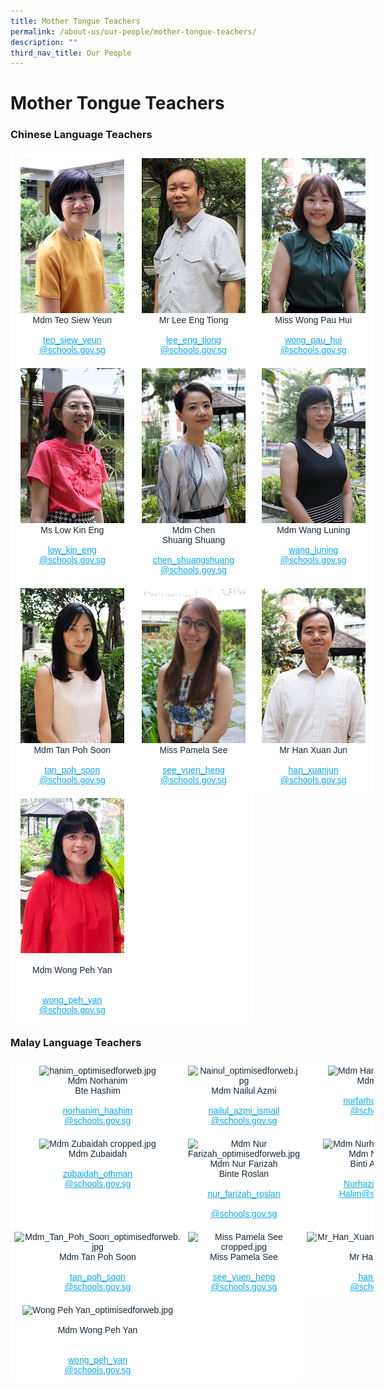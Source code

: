 ```yaml
---
title: Mother Tongue Teachers
permalink: /about-us/our-people/mother-tongue-teachers/
description: ""
third_nav_title: Our People
---
```

# **Mother Tongue Teachers**

### Chinese Language Teachers



<table style="border-collapse:collapse;border-spacing:0;table-layout: fixed; width: 581px" class="tg"><colgroup><col style="width: 197px"><col style="width: 192px"><col style="width: 192px"></colgroup><thead><tr><th style="background-color:#FFF;border-color:#ffffff;border-style:solid;border-width:1px;color:#162837;font-family:Arial, sans-serif;font-size:14px;font-weight:normal;overflow:hidden;padding:10px 5px;text-align:center;vertical-align:top;word-break:normal"><img src="/images/Mdm_Teo_Siew_Yeun_optimisedforweb.jpg" alt="Mdm_Teo_Siew_Yeun_optimisedforweb.jpg" width="166" height="248"><br><span style="font-weight:400;color:#162837">Mdm Teo Siew Yeun</span><br><br><a href="mailto:teo_siew_yeun@schools.gov.sg" target="_blank" rel="noopener noreferrer"><span style="text-decoration:underline;color:#08A7F0">teo_siew_yeun</span></a><br><a href="mailto:teo_siew_yeun@schools.gov.sg" target="_blank" rel="noopener noreferrer"><span style="text-decoration:underline;color:#08A7F0">@schools.gov.sg</span></a></th><th style="background-color:#FFF;border-color:#ffffff;border-style:solid;border-width:1px;color:#162837;font-family:Arial, sans-serif;font-size:14px;font-weight:normal;overflow:hidden;padding:10px 5px;text-align:center;vertical-align:top;word-break:normal"><img src="/images/Lee%20Eng%20Tiong_optimisedforweb.jpg" alt="Lee Eng Tiong_optimisedforweb.jpg" width="166" height="248"><br><span style="font-weight:400;color:#162837">Mr Lee Eng Tiong</span><br><br><a href="mailto:lee_eng_tiong@schools.gov.sg" target="_blank" rel="noopener noreferrer"><span style="text-decoration:underline;color:#08A7F0">lee_eng_tiong</span></a><br><a href="mailto:lee_eng_tiong@schools.gov.sg" target="_blank" rel="noopener noreferrer"><span style="text-decoration:underline;color:#08A7F0">@schools.gov.sg</span></a></th><th style="background-color:#FFF;border-color:#ffffff;border-style:solid;border-width:1px;color:#162837;font-family:Arial, sans-serif;font-size:14px;font-weight:normal;overflow:hidden;padding:10px 5px;text-align:center;vertical-align:top;word-break:normal"><img src="/images/Miss_wong_Pau_hui_optimisedforWeb.jpg" alt="Miss_wong_Pau_hui_optimisedforWeb.jpg" width="166" height="248"><br><span style="font-weight:400;color:#162837">Miss Wong Pau Hui</span><br><br><a href="mailto:wong_pau_hui@schools.gov.sg" target="_blank" rel="noopener noreferrer"><span style="text-decoration:underline;color:#08A7F0">wong_pau_hui</span></a><br><a href="mailto:wong_pau_hui@schools.gov.sg" target="_blank" rel="noopener noreferrer"><span style="text-decoration:underline;color:#08A7F0">@schools.gov.sg</span></a></th></tr></thead><tbody><tr><td style="background-color:#FFF;border-color:#ffffff;border-style:solid;border-width:1px;color:#162837;font-family:Arial, sans-serif;font-size:14px;overflow:hidden;padding:10px 5px;text-align:center;vertical-align:top;word-break:normal"><img src="/images/Low%20kin%20eng.jpg" alt="Low kin eng.jpg" width="166" height="248"><br><span style="font-weight:400;color:#162837">Ms Low Kin Eng</span><br><br><a href="mailto:low_kin_eng@schools.gov.sg" target="_blank" rel="noopener noreferrer"><span style="text-decoration:underline;color:#08A7F0">low_kin_eng</span></a><br><a href="mailto:low_kin_eng@schools.gov.sg" target="_blank" rel="noopener noreferrer"><span style="text-decoration:underline;color:#08A7F0">@schools.gov.sg</span></a></td><td style="background-color:#FFF;border-color:#ffffff;border-style:solid;border-width:1px;color:#162837;font-family:Arial, sans-serif;font-size:14px;overflow:hidden;padding:10px 5px;text-align:center;vertical-align:top;word-break:normal"><img src="/images/Mdm_Chen_ShuangShuang_optimisedforweb.jpg" alt="Mdm_Chen_ShuangShuang_optimisedforweb.jpg" width="166" height="248"><br><span style="font-weight:400;color:#162837">Mdm Chen</span><br><span style="font-weight:400;color:#162837">Shuang Shuang</span><br><br><a href="mailto:chen_shuangshuang@schools.gov.sg" target="_blank" rel="noopener noreferrer"><span style="text-decoration:underline;color:#08A7F0">chen_shuangshuang</span></a><br><a href="mailto:chen_shuangshuang@schools.gov.sg" target="_blank" rel="noopener noreferrer"><span style="text-decoration:underline;color:#08A7F0">@schools.gov.sg</span></a></td><td style="background-color:#FFF;border-color:#ffffff;border-style:solid;border-width:1px;color:#162837;font-family:Arial, sans-serif;font-size:14px;overflow:hidden;padding:10px 5px;text-align:center;vertical-align:top;word-break:normal"><img src="/images/Mdm_Wang_Luning_optimisedforweb.jpg" alt="Mdm_Wang_Luning_optimisedforweb.jpg" width="166" height="248"><br><span style="font-weight:400;color:#162837">Mdm Wang Luning</span><br><br><a href="mailto:wang_luning@schools.gov.sg" target="_blank" rel="noopener noreferrer"><span style="text-decoration:underline;color:#08A7F0">wang_luning</span></a><br><a href="mailto:wang_luning@schools.gov.sg" target="_blank" rel="noopener noreferrer"><span style="text-decoration:underline;color:#08A7F0">@schools.gov.sg</span></a></td></tr><tr><td style="background-color:#FFF;border-color:#ffffff;border-style:solid;border-width:1px;color:#162837;font-family:Arial, sans-serif;font-size:14px;overflow:hidden;padding:10px 5px;text-align:center;vertical-align:top;word-break:normal"><img src="/images/Mdm_Tan_Poh_Soon_optimisedforweb.jpg" alt="Mdm_Tan_Poh_Soon_optimisedforweb.jpg" width="166" height="248"><br><span style="font-weight:400;color:#162837">Mdm Tan Poh Soon</span><br><br><a href="mailto:tan_poh_soon@schools.gov.sg" target="_blank" rel="noopener noreferrer"><span style="text-decoration:underline;color:#08A7F0">tan_poh_soon</span></a><br><a href="mailto:tan_poh_soon@schools.gov.sg" target="_blank" rel="noopener noreferrer"><span style="text-decoration:underline;color:#08A7F0">@schools.gov.sg</span></a></td><td style="background-color:#FFF;border-color:#ffffff;border-style:solid;border-width:1px;color:#162837;font-family:Arial, sans-serif;font-size:14px;overflow:hidden;padding:10px 5px;text-align:center;vertical-align:top;word-break:normal"><img src="/images/Miss%20Pamela%20See%20cropped.jpg" alt="Miss Pamela See cropped.jpg" width="166" height="248"><br><span style="font-weight:400;color:#162837">Miss Pamela See</span><br><br><a href="mailto:see_yuen_heng@schools.gov.sg" target="_blank" rel="noopener noreferrer"><span style="text-decoration:underline;color:#08A7F0">see_yuen_heng</span></a><br><a href="mailto:see_yuen_heng@schools.gov.sg" target="_blank" rel="noopener noreferrer"><span style="text-decoration:underline;color:#08A7F0">@schools.gov.sg</span></a></td><td style="background-color:#FFF;border-color:#ffffff;border-style:solid;border-width:1px;color:#162837;font-family:Arial, sans-serif;font-size:14px;overflow:hidden;padding:10px 5px;text-align:center;vertical-align:top;word-break:normal"><img src="/images/Mr_Han_XuanJun_optimisedforweb.jpg" alt="Mr_Han_XuanJun_optimisedforweb.jpg" width="166" height="248"><br><span style="font-weight:400;color:#162837">Mr Han Xuan Jun</span><br><br><a href="mailto:han_xuanjun@schools.gov.sg" target="_blank" rel="noopener noreferrer"><span style="text-decoration:underline;color:#08A7F0">han_xuanjun</span></a><br><a href="mailto:han_xuanjun@schools.gov.sg" target="_blank" rel="noopener noreferrer"><span style="text-decoration:underline;color:#08A7F0">@schools.gov.sg</span></a></td></tr><tr><td style="background-color:#FFF;border-color:#ffffff;border-style:solid;border-width:1px;color:#162837;font-family:Arial, sans-serif;font-size:14px;overflow:hidden;padding:10px 5px;text-align:center;vertical-align:top;word-break:normal"><img src="/images/Wong%20Peh%20Yan_optimisedforweb.jpg" alt="Wong Peh Yan_optimisedforweb.jpg" width="166" height="248"><br><br><span style="font-weight:400;color:#162837">Mdm Wong Peh Yan</span><br><br><br><a href="mailto:wong_peh_yan@schools.gov.sg" target="_blank" rel="noopener noreferrer"><span style="text-decoration:underline;color:#08A7F0">wong_peh_yan</span></a><br><a href="mailto:wong_peh_yan@schools.gov.sg" target="_blank" rel="noopener noreferrer"><span style="text-decoration:underline;color:#08A7F0">@schools.gov.sg</span></a></td><td style="background-color:#FFF;border-color:#ffffff;border-style:solid;border-width:1px;color:#162837;font-family:Arial, sans-serif;font-size:14px;overflow:hidden;padding:10px 5px;text-align:center;vertical-align:top;word-break:normal"></td><td style="border-color:#ffffff;border-style:solid;border-width:1px;font-family:Arial, sans-serif;font-size:14px;overflow:hidden;padding:10px 5px;text-align:center;vertical-align:top;word-break:normal"></td></tr></tbody></table>




### Malay Language Teachers

<table style="border-collapse:collapse;border-spacing:0;table-layout: fixed; width: 581px" class="tg"><colgroup><col style="width: 197px"><col style="width: 192px"><col style="width: 192px"></colgroup><thead><tr><th style="background-color:#FFF;border-color:#ffffff;border-style:solid;border-width:1px;color:#162837;font-family:Arial, sans-serif;font-size:14px;font-weight:normal;overflow:hidden;padding:10px 5px;text-align:center;vertical-align:top;word-break:normal"><img src="https://parkviewpri.moe.edu.sg/qql/slot/u177/2022/2022%20Department%20photo/Optimised%20for%20Web%203/hanim_optimisedforweb.jpg" alt="hanim_optimisedforweb.jpg" width="171" height="256"><br><span style="font-weight:400;color:#162837">Mdm Norhanim</span><br><span style="font-weight:400;color:#162837">Bte Hashim</span><br><br><a href="mailto:norhanim_hashim@schools.gov.sg" target="_blank" rel="noopener noreferrer"><span style="text-decoration:underline;color:#08A7F0">norhanim_hashim</span></a><br><a href="mailto:norhanim_hashim@schools.gov.sg" target="_blank" rel="noopener noreferrer"><span style="text-decoration:underline;color:#08A7F0">@schools.gov.sg</span></a></th><th style="background-color:#FFF;border-color:#ffffff;border-style:solid;border-width:1px;color:#162837;font-family:Arial, sans-serif;font-size:14px;font-weight:normal;overflow:hidden;padding:10px 5px;text-align:center;vertical-align:top;word-break:normal"><img src="https://parkviewpri.moe.edu.sg/qql/slot/u177/2022/2022%20Department%20photo/Optimised%20for%20Web_1/Nainul_optimisedforweb.jpg" alt="Nainul_optimisedforweb.jpg" width="171" height="256"><br><span style="font-weight:400;color:#162837">Mdm Nailul Azmi</span><br><br><a href="mailto:nailul_azmi_ismail@schools.gov.sg" target="_blank" rel="noopener noreferrer"><span style="text-decoration:underline;color:#08A7F0">nailul_azmi_ismail</span></a><br><a href="mailto:nailul_azmi_ismail@schools.gov.sg" target="_blank" rel="noopener noreferrer"><span style="text-decoration:underline;color:#08A7F0">@schools.gov.sg</span></a></th><th style="background-color:#FFF;border-color:#ffffff;border-style:solid;border-width:1px;color:#162837;font-family:Arial, sans-serif;font-size:14px;font-weight:normal;overflow:hidden;padding:10px 5px;text-align:center;vertical-align:top;word-break:normal"><img src="https://parkviewpri.moe.edu.sg/qql/slot/u177/2021/About%20Us/Our%20People/MT%20Teachers/Malay%20Language%20Teachers/Mdm%20Hannah%20cropped.jpg" alt="Mdm Hannah cropped.jpg" width="171" height="255"><br><span style="font-weight:400;color:#162837">Mdm Hannah</span><br><br><a href="mailto:nurfarhannah_hazmi@schools.gov.sg"><span style="text-decoration:underline;color:#08A7F0">nurfarhannah_hazmi</span></a><br><a href="mailto:nurfarhannah_hazmi@schools.gov.sg"><span style="text-decoration:underline;color:#08A7F0">@schools.gov.sg</span></a></th></tr></thead><tbody><tr><td style="background-color:#FFF;border-color:#ffffff;border-style:solid;border-width:1px;color:#162837;font-family:Arial, sans-serif;font-size:14px;overflow:hidden;padding:10px 5px;text-align:center;vertical-align:top;word-break:normal"><img src="https://parkviewpri.moe.edu.sg/qql/slot/u177/2021/About%20Us/Our%20People/MT%20Teachers/Malay%20Language%20Teachers/Mdm%20Zubaidah%20cropped.jpg" alt="Mdm Zubaidah cropped.jpg" width="171" height="255"><br><span style="font-weight:400;color:#162837">Mdm Zubaidah</span><br><br><a href="mailto:zubaidah_othman@schools.gov.sg" target="_blank" rel="noopener noreferrer"><span style="text-decoration:underline;color:#08A7F0">zubaidah_othman</span></a><br><a href="mailto:zubaidah_othman@schools.gov.sg" target="_blank" rel="noopener noreferrer"><span style="text-decoration:underline;color:#08A7F0">@schools.gov.sg</span></a></td><td style="background-color:#FFF;border-color:#ffffff;border-style:solid;border-width:1px;color:#162837;font-family:Arial, sans-serif;font-size:14px;overflow:hidden;padding:10px 5px;text-align:center;vertical-align:top;word-break:normal"><img src="https://parkviewpri.moe.edu.sg/qql/slot/u177/2022/2022%20Department%20photo/Optimised%20for%20Web_1/Mdm%20Nur%20Farizah_optimisedforweb.jpg" alt="Mdm Nur Farizah_optimisedforweb.jpg" width="171" height="256"><br><span style="font-weight:400;color:#162837">Mdm Nur Farizah</span><br><span style="font-weight:400;color:#162837">Binte Roslan</span><br><br><a href="mailto:nur_farizah_roslan@schools.gov.sg" target="_blank" rel="noopener noreferrer"><span style="text-decoration:underline;color:#08A7F0;background-color:initial">nur_farizah_roslan</span></a><br><br><a href="mailto:nur_farizah_roslan@schools.gov.sg" target="_blank" rel="noopener noreferrer"><span style="text-decoration:underline;color:#08A7F0">@schools.gov.sg</span></a></td><td style="background-color:#FFF;border-color:#ffffff;border-style:solid;border-width:1px;color:#162837;font-family:Arial, sans-serif;font-size:14px;overflow:hidden;padding:10px 5px;text-align:center;vertical-align:top;word-break:normal"><img src="https://parkviewpri.moe.edu.sg/qql/slot/u1014/Staff%20Photos%202022/Mdm%20Nurhazimah%20FINAL.jpg" alt="Mdm Nurhazimah FINAL.jpg" width="171" height="249"><br>Mdm Nurhazimah <br>Binti Abdul Halim<br><br><a href="mailto:Nurhazimah_Abdul_Halim@schools.gov.sg" target="_blank" rel="noopener noreferrer"><span style="text-decoration:underline;color:#08A7F0">Nurhazimah_Abdul_</span></a><br><a href="mailto:Nurhazimah_Abdul_Halim@schools.gov.sg" target="_blank" rel="noopener noreferrer"><span style="text-decoration:underline;color:#08A7F0">Halim@schools.gov.sg</span></a></td></tr><tr><td style="background-color:#FFF;border-color:#ffffff;border-style:solid;border-width:1px;color:#162837;font-family:Arial, sans-serif;font-size:14px;overflow:hidden;padding:10px 5px;text-align:center;vertical-align:top;word-break:normal"><img src="https://parkviewpri.moe.edu.sg/qql/slot/u177/2021/About%20Us/Our%20People/MT%20Teachers/Chinese%20Language%20Teachers/Mdm_Tan_Poh_Soon_optimisedforweb.jpg" alt="Mdm_Tan_Poh_Soon_optimisedforweb.jpg" width="171" height="255"><br><span style="font-weight:400;color:#162837">Mdm Tan Poh Soon</span><br><br><a href="mailto:tan_poh_soon@schools.gov.sg" target="_blank" rel="noopener noreferrer"><span style="text-decoration:underline;color:#08A7F0">tan_poh_soon</span></a><br><a href="mailto:tan_poh_soon@schools.gov.sg" target="_blank" rel="noopener noreferrer"><span style="text-decoration:underline;color:#08A7F0">@schools.gov.sg</span></a></td><td style="background-color:#FFF;border-color:#ffffff;border-style:solid;border-width:1px;color:#162837;font-family:Arial, sans-serif;font-size:14px;overflow:hidden;padding:10px 5px;text-align:center;vertical-align:top;word-break:normal"><img src="https://parkviewpri.moe.edu.sg/qql/slot/u177/2021/About%20Us/Our%20People/MT%20Teachers/Chinese%20Language%20Teachers/Miss%20Pamela%20See%20cropped.jpg" alt="Miss Pamela See cropped.jpg" width="171" height="255"><br><span style="font-weight:400;color:#162837">Miss Pamela See</span><br><br><a href="mailto:see_yuen_heng@schools.gov.sg" target="_blank" rel="noopener noreferrer"><span style="text-decoration:underline;color:#08A7F0">see_yuen_heng</span></a><br><a href="mailto:see_yuen_heng@schools.gov.sg" target="_blank" rel="noopener noreferrer"><span style="text-decoration:underline;color:#08A7F0">@schools.gov.sg</span></a></td><td style="background-color:#FFF;border-color:#ffffff;border-style:solid;border-width:1px;color:#162837;font-family:Arial, sans-serif;font-size:14px;overflow:hidden;padding:10px 5px;text-align:center;vertical-align:top;word-break:normal"><img src="https://parkviewpri.moe.edu.sg/qql/slot/u177/2021/About%20Us/Our%20People/MT%20Teachers/Chinese%20Language%20Teachers/Mr_Han_XuanJun_optimisedforweb.jpg" alt="Mr_Han_XuanJun_optimisedforweb.jpg" width="171" height="255"><br><span style="font-weight:400;color:#162837">Mr Han Xuan Jun</span><br><br><a href="mailto:han_xuanjun@schools.gov.sg" target="_blank" rel="noopener noreferrer"><span style="text-decoration:underline;color:#08A7F0">han_xuanjun</span></a><br><a href="mailto:han_xuanjun@schools.gov.sg" target="_blank" rel="noopener noreferrer"><span style="text-decoration:underline;color:#08A7F0">@schools.gov.sg</span></a></td></tr><tr><td style="background-color:#FFF;border-color:#ffffff;border-style:solid;border-width:1px;color:#162837;font-family:Arial, sans-serif;font-size:14px;overflow:hidden;padding:10px 5px;text-align:center;vertical-align:top;word-break:normal"><img src="https://parkviewpri.moe.edu.sg/qql/slot/u177/2022/2022%20Department%20photo/Optimised%20for%20Web%203/Wong%20Peh%20Yan_optimisedforweb.jpg" alt="Wong Peh Yan_optimisedforweb.jpg" width="166" height="248"><br><br><span style="font-weight:400;color:#162837">Mdm Wong Peh Yan</span><br><br><br><a href="mailto:wong_peh_yan@schools.gov.sg" target="_blank" rel="noopener noreferrer"><span style="text-decoration:underline;color:#08A7F0">wong_peh_yan</span></a><br><a href="mailto:wong_peh_yan@schools.gov.sg" target="_blank" rel="noopener noreferrer"><span style="text-decoration:underline;color:#08A7F0">@schools.gov.sg</span></a></td><td style="background-color:#FFF;border-color:#ffffff;border-style:solid;border-width:1px;color:#162837;font-family:Arial, sans-serif;font-size:14px;overflow:hidden;padding:10px 5px;text-align:center;vertical-align:top;word-break:normal"></td><td style="border-color:#ffffff;border-style:solid;border-width:1px;font-family:Arial, sans-serif;font-size:14px;overflow:hidden;padding:10px 5px;text-align:center;vertical-align:top;word-break:normal"></td></tr></tbody></table>
